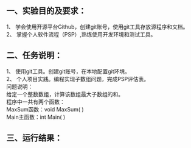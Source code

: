 ## 一、实验目的及要求：
1、	学会使用开源平台Github，创建git账号，使用git工具存放源程序和文档。<br>
2、	掌握个人软件流程（PSP）,熟练使用开发环境和测试工具。
## 二、任务说明：
1、	使用git工具。创建git账号，在本地配置git环境。<br>
2、	个人项目实践。编程实现子数组问题，完成PSP评估表。<br>
问题说明：<br>
给定一个整数数组，计算该数组最大子数组的和。<br>
程序中一共有两个函数：<br>
MaxSum函数：void MaxSum( )<br>
Main主函数：int Main( )<br>
## 三、运行结果：
